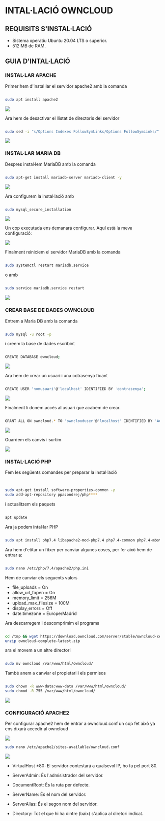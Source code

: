 # INTAL·LACIÓ OWNCLOUD

## REQUISITS S'INSTAL·LACIÓ

- Sistema operatiu Ubuntu 20.04 LTS o superior.
- 512 MB de RAM.

## GUIA D'INTAL·LACIÓ


### INSTAL·LAR APACHE

Primer hem d'instal·lar el servidor apache2 amb la comanda 
```sh

sudo apt install apache2

```

![](Instal·lar_apache.png)

Ara hem de desactivar el llistat de directoris del servidor

```sh

sudo sed -i "s/Options Indexes FollowSymLinks/Options FollowSymLinks/" /etc/apache2/apache2.conf

```
![](DesactivarLlista.png)


### INSTAL·LAR MARIA DB

Despres instal·lem MariaDB amb la comanda 
```sh

sudo apt-get install mariadb-server mariadb-client -y

```

![](Istal·lar_MariaDB.png)

Ara configurem la instal·lació amb 

```sh

sudo mysql_secure_installation

```

![](Configurar_intal·lació.png)

Un cop executada ens demanará configurar.
Aquí està la meva configuració:

![](Meva-Configuració.png)

Finalment reiniciem el servidor MariaDB amb la comanda 
```sh

sudo systemctl restart mariadb.service 

```
o amb 

```sh

sudo service mariadb.service restart

```

![](RestartMariaDB.png)


### CREAR BASE DE DADES OWNCLOUD

Entrem a Maria DB amb la comanda 
```sh

sudo mysql -u root -p

```

i creem la base de dades escribint 

```sh

CREATE DATABASE owncloud;

```

![](CrearBD.png)

Ara hem de crear un usuari i una cotrasenya ficant 

```sh

CREATE USER 'nomusuari'@'localhost' IDENTIFIED BY 'contrasenya';

```
![](Crear_UserOwncloud.png)

Finalment li donem accés al usuari que acabem de crear.

```sh

GRANT ALL ON owncloud.* TO 'ownclouduser'@'localhost' IDENTIFIED BY 'Admin1234' WITH GRANT OPTION;


```
![](DonarAcces2.png)

Guardem els canvis i surtim 

![](GiS.png)


### INSTAL·LACIÓ PHP

Fem les següents comandes per preparar la instal·lació

```sh


sudo apt-get install software-properties-common -y
sudo add-apt-repository ppa:ondrej/php****

```
i actualitzem els paquets 

```sh

apt update

```

Ara ja podem intal·lar PHP

```sh

sudo apt install php7.4 libapache2-mod-php7.4 php7.4-common php7.4-mbstring php7.4-xmlrpc php7.4-soap php7.4-apcu php7.4-smbclient php7.4-ldap php7.4-redis php7.4-gd php7.4-xml php7.4-intl php7.4-json php7.4-imagick php7.4-mysql php7.4-cli php7.4-mcrypt php7.4-ldap php7.4-zip php7.4-curl -y

```

Ara hem d'etitar un fitxer per canviar algunes coses, per fer això hem de entrar a:

```sh

sudo nano /etc/php/7.4/apache2/php.ini


```
Hem de canviar els seguents valors 

- file_uploads = On
- allow_url_fopen = On
- memory_limit = 256M
- upload_max_filesize = 100M
- display_errors = Off
- date.timezone = Europe/Madrid



Ara descarregem i descomprimim el programa

```sh

cd /tmp && wget https://download.owncloud.com/server/stable/owncloud-complete-latest.zip
unzip owncloud-complete-latest.zip

```

ara el movem a un altre directori

```sh

sudo mv owncloud /var/www/html/owncloud/

```

També anem a canviar el propietari i els permisos

```sh

sudo chown -R www-data:www-data /var/www/html/owncloud/
sudo chmod -R 755 /var/www/html/owncloud/

```

![](CPermisos.png)

### CONFIGURACIÓ APACHE2

Per configurar apache2 hem de entrar a owncloud.conf un cop fet això ya ens dixarà accedir al owncloud 

![](entrar.png)

```sh
sudo nano /etc/apache2/sites-available/owncloud.conf
```
![](owncloud.conf2.png)

- VirtualHost *80: El servidor contestará a qualsevol IP, ho fa pel port 80.

- ServerAdmin: És l'admisistrador del servidor.

- DocumentRoot: És la ruta per defecte.

- ServerName: És el nom del servidor.

- ServerAlias: És el segon nom del servidor.

- Directory: Tot el que hi ha dintre (baix) s'aplica al diretori indicat.







